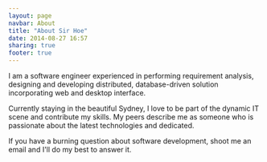 ```yaml
---
layout: page
navbar: About
title: "About Sir Hoe"
date: 2014-08-27 16:57
sharing: true
footer: true
---
```


I am a software engineer experienced in performing requirement analysis, designing and developing distributed, database-driven solution incorporating web and desktop interface.

Currently staying in the beautiful Sydney, I love to be part of the dynamic IT scene and contribute my skills. My peers describe me as someone who is passionate about the latest technologies and dedicated. 

If you have a burning question about software development, shoot me an email and I'll do my best to answer it.
